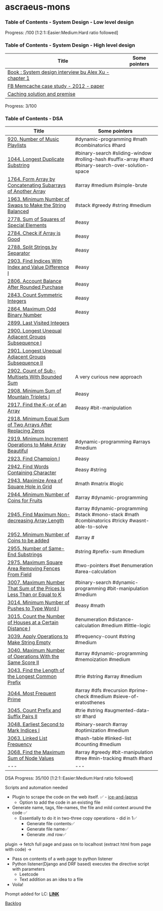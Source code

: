 # ascraeus-mons

### Table of Contents - System Design - Low level design

Progress: /100 [1:2:1::Easier:Medium:Hard ratio followed]

### Table of Contents - System Design - High level design

<!-- | --- | --- | -->
| Title | Some pointers |
| --- | --- |
| [Book : System design interview bu Alex Xu - chapter 1](./system-design/high-level-design/system-design-interview-by-alex-xu.md) | |
| [FB Memcache case study - 2012 - paper](./research/#sys-design/caching_solutions/FB_memcache_2012.pdf) | |
| [Caching solution and premise](./research/#sys-design/caching_solutions/index.md) | |
Progress: 3/100

### Table of Contents - DSA

<!-- | --- | --- | -->
| Title | Some pointers |
| --- | --- |
| [920. Number of Music Playlists](./dsa/leetcode/kuiperBelt/NumberOfMusicPlaylists.java) | #dynamic-programming #math #combinatorics #hard |
| [1044. Longest Duplicate Substring](./dsa/leetcode/kuiperBelt/LongestDuplicateSubstring.java) | #binary-search #sliding-window #rolling-hash #suffix-array #hard #binary-search-over-solution-space |
| [1764. Form Array by Concatenating Subarrays of Another Array](.dsa/leetcode/kuiperBelt/FormArrayByConcatenatingSubarraysOfAnotherArray.java) | #array #medium #simple-brute |
| [1963. Minimum Number of Swaps to Make the String Balanced](.dsa/leetcode/kuiperBelt/MinNumberOfSwapsToMakeStrBalanced.java) | #stack #greedy #string #medium |
| [2778. Sum of Squares of Special Elements](.dsa/leetcode/kuiperBelt/EasySetI.java) | #easy|
| [2784. Check if Array is Good](.dsa/leetcode/kuiperBelt/EasySetI.java) | #easy|
| [2788. Split Strings by Separator](.dsa/leetcode/kuiperBelt/EasySetI.java) | #easy|
| [2903. Find Indices With Index and Value Difference I](.dsa/leetcode/kuiperBelt/EasySetI.java) | #easy|
| [2806. Account Balance After Rounded Purchase](.dsa/leetcode/kuiperBelt/EasySetI.java) | #easy|
| [2843. Count Symmetric Integers](.dsa/leetcode/kuiperBelt/EasySetI.java) | #easy |
| [2864. Maximum Odd Binary Number](.dsa/leetcode/kuiperBelt/EasySetI.java) | #easy|
| [2899. Last Visited Integers](./dsa/leetcode/kuiperBelt/LastVisitedIntegers.java) | |
| [2900.  Longest Unequal Adjacent Groups Subsequence I](./dsa/leetcode/kuiperBelt/LongestUnequalAdjGroupsSubseqI.java) | |
| [2901.  Longest Unequal Adjacent Groups Subsequence II](./dsa/leetcode/kuiperBelt/LongestUnequalAdjGroupsSubseqII.java) | |
| [2902. Count of Sub-Multisets With Bounded Sum](./dsa/leetcode/kuiperBelt/CountOfSubMultisetsWithBoundedSum.java) | A very curious new approach |
| [2908. Minimum Sum of Mountain Triplets I](.dsa/leetcode/kuiperBelt/EasySetI.java) | #easy|
| [2917. Find the K-or of an Array](.dsa/leetcode/kuiperBelt/EasySetI.java) | #easy #bit-manipulation|
| [2918. Minimum Equal Sum of Two Arrays After Replacing Zeros](./dsa/leetcode/kuiperBelt/MinimumEqualSumOfTwoArraysAfterReplacingZeros.java) | |
| [2919. Minimum Increment Operations to Make Array Beautiful](.dsa/leetcode/kuiperBelt/MinoOfIncrementOperationsToMakeArrayBeautiful.java) | #dynamic-programming #arrays #medium|
| [2923. Find Champion I](.dsa/leetcode/kuiperBelt/EasySetI.java) | #easy|
| [2942. Find Words Containing Character](.dsa/leetcode/kuiperBelt/LeetcodeBiweekly118.java) | #easy #string |
| [2943. Maximize Area of Square Hole in Grid](.dsa/leetcode/kuiperBelt/LeetcodeBiweekly118.java) | #math #matrix #logic |
| [2944. Minimum Number of Coins for Fruits](.dsa/leetcode/kuiperBelt/LeetcodeBiweekly118.java) | #array #dynamic-programming |
| [2945. Find Maximum Non-decreasing Array Length](.dsa/leetcode/kuiperBelt/LeetcodeBiweekly118.java) | #array #dynamic-programming #stack #mono-stack #math #combinatorics #tricky #wasnt-able-to-solve |
| [2952. Minimum Number of Coins to be added](.dsa/leetcode/kuiperBelt/MinimumNumberOfCoinsToBeAdded.java) | #array # |
| [2955. Number of Same-End Substrings](.dsa/leetcode/kuiperBelt/NumberOfSameEndSubstrings.java) | #string #prefix-sum #medium |
| [2975. Maximum Square Area Removing Fences From Field](./dsa/leetcode/kuiperBelt/MaximumSquareAreaRemovingFencesFromField.java) | #two-pointers #set #enumeration #area-calculation |
| [3007. Maximum Number That Sum of the Prices Is Less Than or Equal to K](.dsa/leetcode/kuiperBelt/MaximumNumberSumPricesLessEqualK.java) | #binary-search #dynamic-programming #bit-manipulation #medium |
| [3014. Minimum Number of Pushes to Type Word I](./dsa/leetcode/kuiperBelt/ManimumNumberOfPushedToTypeWordI.java) | #easy #math |
| [3015. Count the Number of Houses at a Certain Distance I](./dsa/leetcode/kuiperBelt/CountNumberOfHousesAtCertainDistanceI.java) | #enumeration #distance-calculation #medium #little-logic |
| [3039. Apply Operations to Make String Empty](./dsa/leetcode/kuiperBelt/LastNonEmptyString.java) | #frequency-count #string #medium |
| [3040. Maximum Number of Operations With the Same Score II](./dsa/leetcode/kuiperBelt/MaximumNumberOfOperationsWithTheSameScoreII.java) | #array #dynamic-programming #memoization #medium |
| [3043. Find the Length of the Longest Common Prefix](./dsa/leetcode/kuiperBelt/LongestCommonPrefix.java) | #trie #string #array #medium |
| [3044. Most Frequent Prime](./dsa/leetcode/kuiperBelt/MostFrequentPrime.java) | #array #dfs #recursion #prime-check #medium #sieve-of-eratosthenes |
| [3045. Count Prefix and Suffix Pairs II](./dsa/leetcode/kuiperBelt/CountPrefixAndSuffixPairsII.java) | #trie #string #augmented-data-str #hard |
| [3048. Earliest Second to Mark Indices I](./dsa/leetcode/kuiperBelt/EarliestSecondToMarkIndicesI.java) | #binary-search #array #optimization #medium |
| [3063. Linked List Frequency](./dsa/leetcode/kuiperBelt/LinkedListFrequency.java) | #hash-table #linked-list #counting #medium |
| [3068. Find the Maximum Sum of Node Values](./dsa/leetcode/kuiperBelt/FindTheMaximumSumOfNodeValues.java) | #array #greedy #bit-manipulation #tree #min-tracking #math #hard |
| --- | --- |

DSA Progress: 35/100  [1:2:1::Easier:Medium:Hard ratio followed]

Scripts and automation needed
- Plugin to scrape the code on the web itself. ✅ - [ice-and-laprus](https://github.com/everrover/ice-and-laprus/)
  - Option to add the code in an existing file
- Generate name, tags, file-names, the file and mild context around the code ✅
  - Essentially to do it in two-three copy operations - did in 1✅
    - Generate file contents✅
    - Generate file name✅
    - Generate .md row✅

plugin -> fetch full page and pass on to localhost 
(extract html from page with code) -> 

- Pass on contents of a web page to python listener
- Python listener(Django and DRF based) executes the directive script with parameters
  - Leetcode
  - Text addition as an idea to a file
- Voila!

Prompt added for LC: **<u>[LINK](./prompt_for_plugin_v1.md)</u>**

[Backlog](./backlog.md)